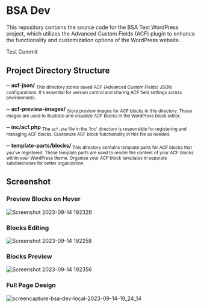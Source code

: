 # BSA Dev

This repository contains the source code for the BSA Test WordPress project, which utilizes the Advanced Custom Fields (ACF) plugin to enhance the functionality and customization options of the WordPress website.

Test Commit

## Project Directory Structure

**─ acf-json/**
<sub>This directory stores saved ACF (Advanced Custom Fields) JSON configurations. It's essential for version control and sharing ACF field settings across environments.</sub>

**─ acf-preview-images/**
<sub>Store preview images for ACF blocks in this directory. These images are used to illustrate and visualize ACF blocks in the WordPress block editor.</sub>

**─ inc/acf.php**
<sub>The `acf.php` file in the 'inc' directory is responsible for registering and managing ACF blocks. Customize ACF block functionality in this file as needed.</sub>

**─ template-parts/blocks/**
<sub>This directory contains template parts for ACF blocks that you've registered. These template parts are used to render the content of your ACF blocks within your WordPress theme. Organize your ACF block templates in separate subdirectories for better organization.</sub>

## Screenshot

### Preview Blocks on Hover
![Screenshot 2023-09-14 192326](https://github.com/wisnust/bsa-dev/assets/12541373/d8ce8134-6635-48aa-8156-707bc4cb29be)

### Blocks Editing
![Screenshot 2023-09-14 192258](https://github.com/wisnust/bsa-dev/assets/12541373/c4244497-fabf-48ef-84a7-46b9548c30af)

### Blocks Preview
![Screenshot 2023-09-14 192356](https://github.com/wisnust/bsa-dev/assets/12541373/7190a502-8a44-4cdb-b4c0-fb6aec3276f4)

### Full Page Design
![screencapture-bsa-dev-local-2023-09-14-19_24_14](https://github.com/wisnust/bsa-dev/assets/12541373/8c87e299-cddc-4573-aa3d-b1277669a5eb)

